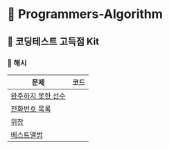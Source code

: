 # :tada: Programmers-Algorithm

## :pushpin: 코딩테스트 고득점 Kit

### :bookmark: 해시
| 문제 | 코드 |
| ------------- |:-------------:|
| [완주하지 못한 선수](https://programmers.co.kr/learn/courses/30/lessons/42576) || 
| [전화번호 목록](https://programmers.co.kr/learn/courses/30/lessons/42577) || 
| [위장](https://programmers.co.kr/learn/courses/30/lessons/42578) | | 
| [베스트앨범](https://programmers.co.kr/learn/courses/30/lessons/42579) | | 
